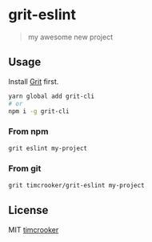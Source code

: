 # grit-eslint

> my awesome new project

## Usage

Install [Grit](https://github.com/TimCrooker/projenerator) first.

```bash
yarn global add grit-cli
# or
npm i -g grit-cli
```

### From npm

```bash
grit eslint my-project
```

### From git

```bash
grit timcrooker/grit-eslint my-project
```

## License

MIT [timcrooker](github.com/timcrooker)
